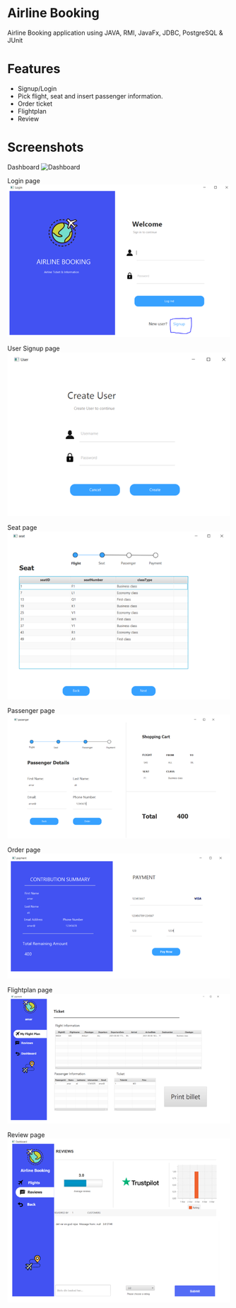 # Airline Booking 
Airline Booking application using JAVA, RMI, JavaFx, JDBC, PostgreSQL & JUnit

# Features
- Signup/Login
- Pick flight, seat and insert passenger information. 
- Order ticket
- Flightplan
- Review

# Screenshots

Dashboard
![Dashboard](Dashboard)

Login page
![img_1.png](img_1.png)

User Signup page 
![img_2.png](img_2.png)

Seat page  
![img_3.png](img_3.png)

Passenger page
![img_4.png](img_4.png)

Order page 
![img_5.png](img_5.png)

Flightplan page
![img_6.png](img_6.png)

Review page
![img_7.png](img_7.png)
